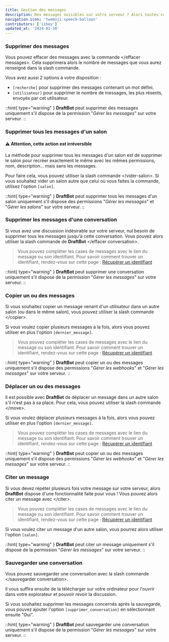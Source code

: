 ```yaml
---
title: Gestion des messages
description: Des messages nuisibles sur votre serveur ? Alors toutes ces commandes de DraftBot vont vous aider !
navigation.icon: 'twemoji:speech-balloon'
contributors: ['iibey']
updated_at: '2024-01-30'
---
```


### Supprimer des messages

Vous pouvez effacer des messages avec la commande \</effacer messages>. Cela supprimera alors le nombre de messages que vous aurez renseigné dans la slash commande.

Vous avez aussi 2 options à votre disposition :

- `[recherche]` pour supprimer des messages contenant un mot défini.
- `[utilisateur]` pour supprimer le nombre de messages, les plus résents, envoyés par cet utilisateur.

::hint{ type="warning" }
  **DraftBot** peut supprimer des messages uniquement s'il dispose de la permission "_Gérer les messages_" sur votre serveur.
::

### Supprimer tous les messages d'un salon

#### :warning: Attention, cette action est **irréversible**

La méthode pour supprimer tous les messages d'un salon est de supprimer le salon pour recréer exactement le même avec les mêmes permissions, nom, description... mais sans les messages.

Pour faire cela, vous pouvez utiliser la slash commande \</vider-salon>. Si vous souhaitez vider un salon autre que celui où vous faites la commande, utilisez l'option `[salon]`.

::hint{ type="warning" }
  **DraftBot** peut supprimer tous les messages d'un salon uniquement s'il dispose des permissions "_Gérer les messages_" et "_Gérer les salons_" sur votre serveur.
::

### Supprimer les messages d'une conversation

Si vous avez une discussion indésirable sur votre serveur, nul besoin de supprimer tous les messages jusqu'à cette conversation. Vous pouvez alors utiliser la slash commande de **DraftBot** \</effacer conversation>.

> Vous pouvez compléter les cases de messages avec le lien du message ou son identifiant. Pour savoir comment trouver un identifiant, rendez-vous sur cette page : [Récupérer un identifiant](/docs/autres/recuperer-un-identifiant)

::hint{ type="warning" }
  **DraftBot** peut supprimer une conversation uniquement s'il dispose de la permission "_Gérer les messages_" sur votre serveur.
::

### Copier un ou des messages

Si vous souhaitez copier un message venant d'un utilisateur dans un autre salon (ou dans le même salon), vous pouvez utiliser la slash commande \</copier>.

Si vous voulez copier plusieurs messages à la fois, alors vous pouvez utiliser en plus l'option `[dernier_message]`.

> Vous pouvez compléter les cases de messages avec le lien du message ou son identifiant. Pour savoir comment trouver un identifiant, rendez-vous sur cette page : [Récupérer un identifiant](/docs/autres/recuperer-un-identifiant)

::hint{ type="warning" }
  **DraftBot** peut copier un ou des messages uniquement s'il dispose des permissions "_Gérer les webhooks_" et "_Gérer les messages_" sur votre serveur.
::

### Déplacer un ou des messages

Il est possible avec **DraftBot** de déplacer un message dans un autre salon s'il n'est pas à sa place. Pour cela, vous pouvez utiliser la slash commande \</move>.

Si vous voulez déplacer plusieurs messages à la fois, alors vous pouvez utiliser en plus l'option `[dernier_message]`.

> Vous pouvez compléter les cases de messages avec le lien du message ou son identifiant. Pour savoir comment trouver un identifiant, rendez-vous sur cette page : [Récupérer un identifiant](/docs/autres/recuperer-un-identifiant)

::hint{ type="warning" }
  **DraftBot** peut copier un ou des messages uniquement s'il dispose des permissions "_Gérer les webhooks_" et "_Gérer les messages_" sur votre serveur.
::

### Citer un message

Si vous devez répéter plusieurs fois votre message sur votre serveur, alors **DraftBot** dispose d'une fonctionnalité faite pour vous ! Vous pouvez alors citer un message avec \</citer>.

> Vous pouvez compléter les cases de messages avec le lien du message ou son identifiant. Pour savoir comment trouver un identifiant, rendez-vous sur cette page : [Récupérer un identifiant](/docs/autres/recuperer-un-identifiant)

Si vous voulez citer un message d'un autre salon, vous pourrez alors utiliser l'option `[salon]`.

::hint{ type="warning" }
  **DraftBot** peut citer un message uniquement s'il dispose de la permission "_Gérer les messages_" sur votre serveur.
::

### Sauvegarder une conversation

Vous pouvez sauvegarder une conversation avec la slash commande \</sauvegarder conversation>.

Il vous suffira ensuite de la télécharger sur votre ordinateur pour l'ouvrir dans votre explorateur et pouvoir revoir la discussion.

Si vous souhaitez supprimer les messages concernés après la sauvegarde, vous pouvez ajouter l'option `[supprimer_conversation]` en sélectionnant ensuite "Oui".

::hint{ type="warning" }
  **DraftBot** peut sauvegarder une conversation uniquement s'il dispose de la permission "_Gérer les messages_" sur votre serveur.
::
